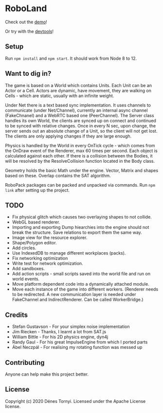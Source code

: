 # RoboLand

Check out the [demo](https://pinting.github.io/RoboLand/)!

Or try with the [devtools](https://pinting.github.io/RoboLand/#view=devtools)!

## Setup

Run `npm install` and `npm start`. It should work from Node 8 to 12.

## Want to dig in?

The game is based on a World which contains Units. Each Unit can be an Actor or a Cell. Actors are dynamic, have movement, they are walking on Cells - which are static, usually with an infinite weight.

Under Net there is a text based sync implementation. It uses channels to communicate (under Net/Channel), currently an internal async channel (FakeChnanel) and a WebRTC based one (PeerChannel). The Server class handles its own World, the clients are synced up on connect and continued to be synced with relative changes. Once in every N sec, upon change, the server sends out an absolute change of a Unit, so the client will not get lost. The clients are only applying changes if they are large enough.

Physics is handled by the World in every OnTick cycle - which comes from the OnDraw event of the Renderer, max 60 times per second. Each object is calculated against each other. If there is a collision between the Bodies, it will be resolved by the ResolveCollision function located in the Body class.

Geometry holds the basic Math under the engine. Vector, Matrix and shapes based on these. Overlap contains the SAT algorithm.

RoboPack packages can be packed and unpacked via commands. Run `npm link` after setting up the project.

## TODO

- Fix physical glitch which causes two overlaying shapes to not collide.
- WebGL based renderer.
- Importing and exporting Dump hiearchies into the engine should not break the structure. Save relations to export them the same way.
- Image view for the resource explorer.
- Shape/Polygon editor.
- Add circles.
- Use IndexedDB to manage different workplaces (packs).
- Fix networking optimization
- Write test for network optimization.
- Add sandboxes.
- Add action scripts - small scripts saved into the world file and run on world events.
- Move platform dependent code into a dynamically attached module.
- Move each instance of the game into different workers. (Renderer needs to be redirected. A new communication layer is needed under FakeChannel and IndirectRenderer. Can be called WorkerBridge.)

## Credits

- Stefan Gustavson - For your simplex noise implementation
- Jim Riecken - Thanks, I learnt a lot from SAT.js
- William Bittle - For his 2D physics engine, dyn4j
- Randy Gaul - For his great ImpulseEngine from which I ported parts
- Ábel Neczpál - For realising my rotating function was messed up

## Contributing

Anyone can help make this project better.

## License

Copyright (c) 2020 Dénes Tornyi. Licensed under the Apache License license.